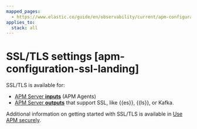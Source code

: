 ```yaml
---
mapped_pages:
  - https://www.elastic.co/guide/en/observability/current/apm-configuration-ssl-landing.html
applies_to:
  stack: all
---
```


# SSL/TLS settings [apm-configuration-ssl-landing]

SSL/TLS is available for:

* [APM Server **inputs**](/solutions/observability/apm/ssl-tls-input-settings.md) (APM Agents)
* [APM Server **outputs**](/solutions/observability/apm/ssl-tls-output-settings.md) that support SSL, like {{es}}, {{ls}}, or Kafka.

Additional information on getting started with SSL/TLS is available in [Use APM securely](/solutions/observability/apm/use-apm-securely.md).
